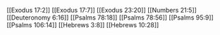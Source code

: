 [[Exodus 17:2]]
[[Exodus 17:7]]
[[Exodus 23:20]]
[[Numbers 21:5]]
[[Deuteronomy 6:16]]
[[Psalms 78:18]]
[[Psalms 78:56]]
[[Psalms 95:9]]
[[Psalms 106:14]]
[[Hebrews 3:8]]
[[Hebrews 10:28]]
